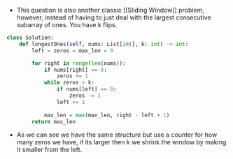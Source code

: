 - This question is also another classic [[Sliding Window]] problem, however, instead of having to just deal with the largest consecutive subarray of ones. You have k flips. 

```python
class Solution:
    def longestOnes(self, nums: List[int], k: int) -> int:
        left = zeros = max_len = 0

        for right in range(len(nums)): 
            if nums[right] == 0: 
                zeros += 1
            while zeros > k: 
                if nums[left] == 0: 
                    zeros -= 1
                left += 1
            
            max_len = max(max_len, right - left + 1)
        return max_len
```

- As we can see we have the same structure but use a counter for how many zeros we have, if its larger then k we shrink the window by making it smaller from the left. 
